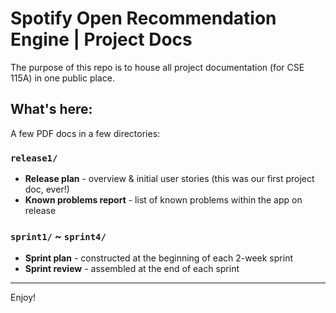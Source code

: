 # Spotify Open Recommendation Engine | Project Docs

The purpose of this repo is to house all project documentation (for CSE 115A) in one public place.

## What's here:
A few PDF docs in a few directories:

### `release1/`
  - **Release plan** - overview & initial user stories (this was our first project doc, ever!)
  - **Known problems report** - list of known problems within the app on release

### `sprint1/` ~ `sprint4/`
  - **Sprint plan** - constructed at the beginning of each 2-week sprint
  - **Sprint review** - assembled at the end of each sprint
  
---

Enjoy!
